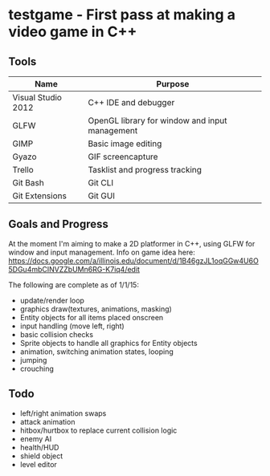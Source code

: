 testgame - First pass at making a video game in C++
========

Tools
-----

Name | Purpose
------|-------
Visual Studio 2012 | C++ IDE and debugger
GLFW | OpenGL library for window and input management
GIMP | Basic image editing
Gyazo | GIF screencapture
Trello | Tasklist and progress tracking
Git Bash | Git CLI
Git Extensions | Git GUI

 
Goals and Progress
----
 
At the moment I'm aiming to make a 2D platformer in C++, using GLFW for window and input management. Info on game idea here: https://docs.google.com/a/illinois.edu/document/d/1B46gzJL1oqGGw4U6O5DGu4mbCINVZZbUMn6RG-K7iq4/edit

The following are complete as of 1/1/15:
- update/render loop
- graphics draw(textures, animations, masking) 
- Entity objects for all items placed onscreen
- input handling (move left, right)
- basic collision checks
- Sprite objects to handle all graphics for Entity objects
- animation, switching animation states, looping
- jumping
- crouching


Todo
----

- left/right animation swaps
- attack animation
- hitbox/hurtbox to replace current collision logic
- enemy AI
- health/HUD
- shield object
- level editor
